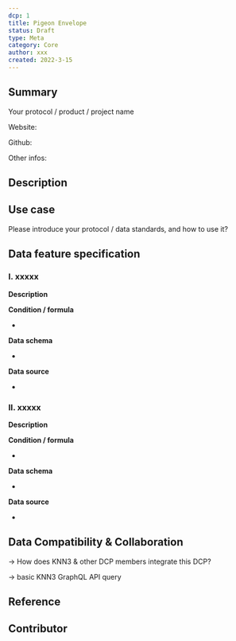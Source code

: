 ```yaml
---
dcp: 1
title: Pigeon Envelope
status: Draft
type: Meta
category: Core
author: xxx
created: 2022-3-15
---
```


## Summary

Your protocol / product / project name

Website:

Github:

Other infos:

## Description

## Use case

Please introduce your protocol / data standards, and how to use it?

## Data feature specification

### **I. xxxxx**

**Description**

**Condition / formula** 

- 

**Data schema**

- 

**Data source**

- 

### **II. xxxxx**

**Description**

**Condition / formula** 

- 

**Data schema**

- 

**Data source**

- 

## Data Compatibility & Collaboration

→ How does KNN3 & other DCP members integrate this DCP?

→ basic KNN3 GraphQL API query

## Reference

## Contributor
